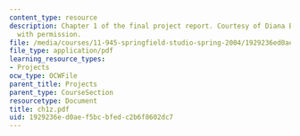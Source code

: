 ```yaml
---
content_type: resource
description: Chapter 1 of the final project report. Courtesy of Diana Bernal. Used
  with permission.
file: /media/courses/11-945-springfield-studio-spring-2004/1929236ed0aef5bcbfedc2b6f8602dc7_ch1z.pdf
file_type: application/pdf
learning_resource_types:
- Projects
ocw_type: OCWFile
parent_title: Projects
parent_type: CourseSection
resourcetype: Document
title: ch1z.pdf
uid: 1929236e-d0ae-f5bc-bfed-c2b6f8602dc7
---
```

